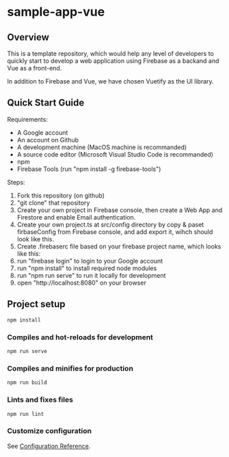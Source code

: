 # sample-app-vue

## Overview
This is a template repository, which would help any level of developers to quickly start to develop a web application using Firebase as a backand and Vue as a front-end.

In addition to Firebase and Vue, we have chosen Vuetify as the UI library.

## Quick Start Guide
Requirements:

* A Google account
* An account on Github
* A development machine (MacOS machine is recommanded)
* A source code editor (Microsoft Visual Studio Code is recommanded)
* npm
* Firebase Tools (run "npm install -g firebase-tools")

Steps:

1. Fork this repository (on github)
1. "git clone" that repository
1. Create your own project in Firebase console, then create a Web App and Firestore and enable Email authentication.
1. Create your own project.ts at src/config directory by copy & paset firbaseConfig from Firebase console, and add export it, wihch should look like this.
1. Create .firebaserc file based on your firebase project name, which looks like this:
1. run "firebase login" to login to your Google account
1. run "npm install" to install required node modules
1. run "npm run serve" to run it locally for development
1. open "http://localhost:8080" on your browser

## Project setup
```
npm install
```

### Compiles and hot-reloads for development
```
npm run serve
```

### Compiles and minifies for production
```
npm run build
```

### Lints and fixes files
```
npm run lint
```

### Customize configuration
See [Configuration Reference](https://cli.vuejs.org/config/).
